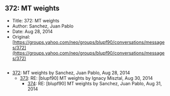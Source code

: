## 372: MT weights

- Title: 372: MT weights
- Author: Sanchez, Juan Pablo
- Date: Aug 28, 2014
- Original: [https://groups.yahoo.com/neo/groups/blupf90/conversations/messages/372](https://groups.yahoo.com/neo/groups/blupf90/conversations/messages/372)

```

```

- [372](0372.md): MT weights by Sanchez, Juan Pablo, Aug 28, 2014
    - [373](0373.md): RE: [blupf90] MT weights by Ignacy Misztal, Aug 30, 2014
        - [374](0374.md): RE: [blupf90] MT weights by Sanchez, Juan Pablo, Aug 31, 2014

